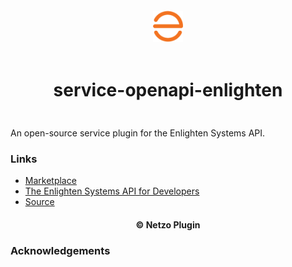 <div align="center">
  <a href="https://netzo.io" target="_blank" >
    <img height="50" src="https://raw.githubusercontent.com/netzoio/netzo/main/plugins/services/service-openapi-enlighten/src/assets/icon.png" style="margin: 12px 0px" />
  </a>

  <h1 style="padding: 6px 0px 24px 0px">service-openapi-enlighten</h1>
</div>

An open-source service plugin for the Enlighten Systems API.

### Links

- [Marketplace](https://app.netzo.io/marketplace/service-openapi-enlighten)
- [The Enlighten Systems API for Developers](https://github.com/NathanBaulch/EnphaseOpenAPI/blob/master/enlighten.yaml)
- [Source](https://netzo.io/docs/introduction)

<div align="center">
  <h4>© Netzo Plugin</h4>
</div>

### Acknowledgements

